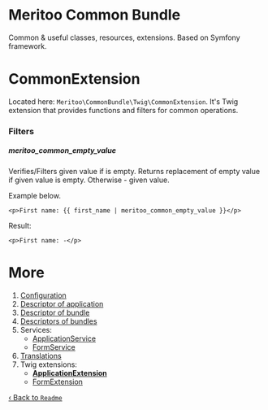 # Meritoo Common Bundle

Common & useful classes, resources, extensions. Based on Symfony framework.

# CommonExtension

Located here: `Meritoo\CommonBundle\Twig\CommonExtension`. It's Twig extension that provides functions and filters for common operations.

### Filters

##### meritoo_common_empty_value

Verifies/Filters given value if is empty. Returns replacement of empty value if given value is empty. Otherwise - given value.

Example below.

```twig
<p>First name: {{ first_name | meritoo_common_empty_value }}</p>
```

Result:

```twig
<p>First name: -</p>
```

# More

1. [Configuration](../Configuration.md)
2. [Descriptor of application](../Descriptor-of-application.md)
3. [Descriptor of bundle](../Descriptor-of-bundle.md)
4. [Descriptors of bundles](../Descriptors-of-bundles.md)
5. Services:
	- [ApplicationService](../Services/ApplicationService.md)
	- [FormService](../Services/FormService.md)
6. [Translations](../Translations.md)
7. Twig extensions:
	- [**ApplicationExtension**](ApplicationExtension.md)
	- [FormExtension](FormExtension.md)

[&lsaquo; Back to `Readme`](../../README.md)
